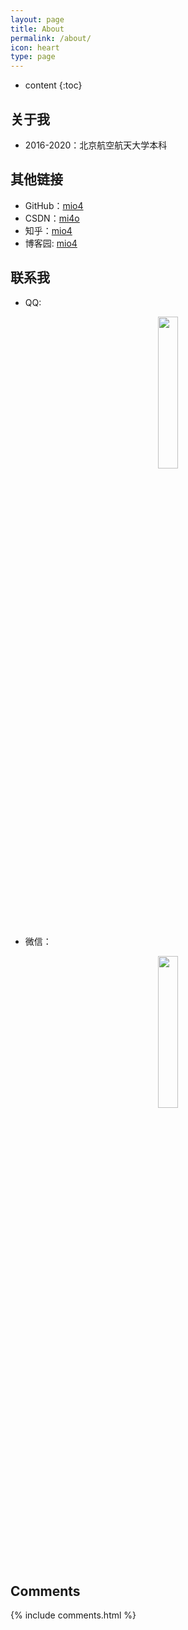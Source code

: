 ```yaml
---
layout: page
title: About
permalink: /about/
icon: heart
type: page
---
```


* content
{:toc}

## 关于我

 - 2016-2020：北京航空航天大学本科

## 其他链接

* GitHub：[mio4](https://github.com/mio4)
* CSDN：[mi4o](https://blog.csdn.net/h_targaryen)
* 知乎：[mio4](https://www.zhihu.com/people/mio4/activities)
* 博客园: [mio4](http://www.cnblogs.com/Hooooober/)

## 联系我

 - QQ:
<center>
<img src="http://p8hq1azlz.bkt.clouddn.com/My%20QQ.jpg" width="25%" height="25%" />
</center>

 - 微信：
<center>
<img src="http://p8hq1azlz.bkt.clouddn.com/My%20Wechat.png" width="25%" height="25%" />
</center>




## Comments

{% include comments.html %}
